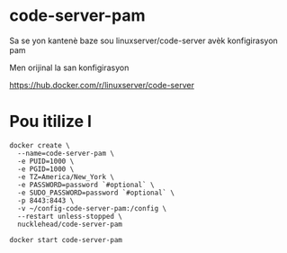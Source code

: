 # code-server-pam
Sa se yon kantenè baze sou linuxserver/code-server avèk konfigirasyon pam

Men orijinal la san konfigirasyon

https://hub.docker.com/r/linuxserver/code-server

# Pou itilize l 

```
docker create \
  --name=code-server-pam \
  -e PUID=1000 \
  -e PGID=1000 \
  -e TZ=America/New_York \
  -e PASSWORD=password `#optional` \
  -e SUDO_PASSWORD=password `#optional` \
  -p 8443:8443 \
  -v ~/config-code-server-pam:/config \
  --restart unless-stopped \
  nucklehead/code-server-pam
```
```
docker start code-server-pam
```
